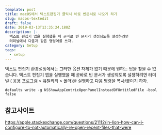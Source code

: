 ```yaml
---
template: post
title: macOS에서 텍스트편집기 클릭시 바로 빈문서로 나오게 하기
slug: macos-textedit
draft: false
date: 2019-03-13T13:35:24.188Z
description: |-
  텍스트 편집기 앱을 실행했을 때 곧바로 빈 문서가 생성되도록 설정하려면
  터미널에서 다음과 같은 명령어를 쓰자.
category: Setup
tags:
  - setup
---
```

텍스트 편집기 환경설정에서는 그러한 옵션 자체가 없기 때문에 원하는 답을 찾을 수 없습니다. 텍스트 편집기 앱을 실행했을 때 곧바로 빈 문서가 생성되도록 설정하려면 터미널 ( 응용 프로그램 > 유틸리티 > 폴더)을 실행하고 다음 명령을 복사/붙이기 하자.

```
defaults write -g NSShowAppCentricOpenPanelInsteadOfUntitledFile -bool false
```

## 참고사이트
<https://apple.stackexchange.com/questions/21112/in-lion-how-can-i-configure-to-not-automatically-re-open-recent-files-that-were>
